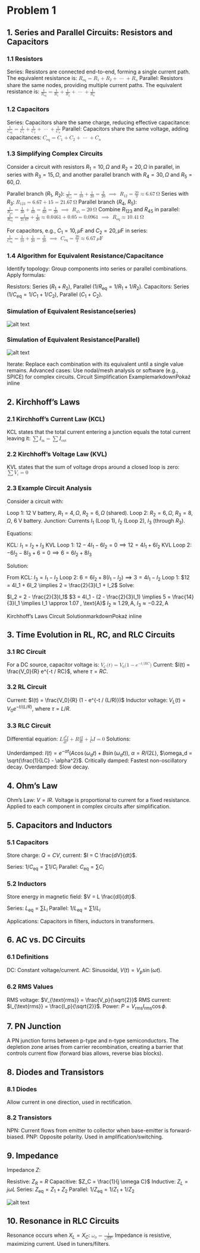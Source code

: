 # Problem 1

## 1. Series and Parallel Circuits: Resistors and Capacitors
### 1.1 Resistors

Series: Resistors are connected end-to-end, forming a single current path. The equivalent resistance is:
<math xmlns="http://www.w3.org/1998/Math/MathML"><semantics><mrow><msub><mi>R</mi><mtext>eq</mtext></msub><mo>=</mo><msub><mi>R</mi><mn>1</mn></msub><mo>+</mo><msub><mi>R</mi><mn>2</mn></msub><mo>+</mo><mo>⋯</mo><mo>+</mo><msub><mi>R</mi><mi>n</mi></msub></mrow><annotation encoding="application/x-tex">  R_{\text{eq}} = R_1 + R_2 + \dots + R_n  </annotation></semantics></math>
Parallel: Resistors share the same nodes, providing multiple current paths. The equivalent resistance is:
<math xmlns="http://www.w3.org/1998/Math/MathML"><semantics><mrow><mfrac><mn>1</mn><msub><mi>R</mi><mtext>eq</mtext></msub></mfrac><mo>=</mo><mfrac><mn>1</mn><msub><mi>R</mi><mn>1</mn></msub></mfrac><mo>+</mo><mfrac><mn>1</mn><msub><mi>R</mi><mn>2</mn></msub></mfrac><mo>+</mo><mo>⋯</mo><mo>+</mo><mfrac><mn>1</mn><msub><mi>R</mi><mi>n</mi></msub></mfrac></mrow><annotation encoding="application/x-tex">  \frac{1}{R_{\text{eq}}} = \frac{1}{R_1} + \frac{1}{R_2} + \dots + \frac{1}{R_n}  </annotation></semantics></math>

### 1.2 Capacitors

Series: Capacitors share the same charge, reducing effective capacitance:
<math xmlns="http://www.w3.org/1998/Math/MathML"><semantics><mrow><mfrac><mn>1</mn><msub><mi>C</mi><mtext>eq</mtext></msub></mfrac><mo>=</mo><mfrac><mn>1</mn><msub><mi>C</mi><mn>1</mn></msub></mfrac><mo>+</mo><mfrac><mn>1</mn><msub><mi>C</mi><mn>2</mn></msub></mfrac><mo>+</mo><mo>⋯</mo><mo>+</mo><mfrac><mn>1</mn><msub><mi>C</mi><mi>n</mi></msub></mfrac></mrow><annotation encoding="application/x-tex">  \frac{1}{C_{\text{eq}}} = \frac{1}{C_1} + \frac{1}{C_2} + \dots + \frac{1}{C_n}  </annotation></semantics></math>
Parallel: Capacitors share the same voltage, adding capacitances:
<math xmlns="http://www.w3.org/1998/Math/MathML"><semantics><mrow><msub><mi>C</mi><mtext>eq</mtext></msub><mo>=</mo><msub><mi>C</mi><mn>1</mn></msub><mo>+</mo><msub><mi>C</mi><mn>2</mn></msub><mo>+</mo><mo>⋯</mo><mo>+</mo><msub><mi>C</mi><mi>n</mi></msub></mrow><annotation encoding="application/x-tex">  C_{\text{eq}} = C_1 + C_2 + \dots + C_n  </annotation></semantics></math>

### 1.3 Simplifying Complex Circuits
Consider a circuit with resistors $R_1 = 10 , \Omega$ and $R_2 = 20 , \Omega$ in parallel, in series with $R_3 = 15 , \Omega$, and another parallel branch with $R_4 = 30 , \Omega$ and $R_5 = 60 , \Omega$.

Parallel branch ($R_1$, $R_2$):
<math xmlns="http://www.w3.org/1998/Math/MathML"><semantics><mrow><mfrac><mn>1</mn><msub><mi>R</mi><mn>12</mn></msub></mfrac><mo>=</mo><mfrac><mn>1</mn><mn>10</mn></mfrac><mo>+</mo><mfrac><mn>1</mn><mn>20</mn></mfrac><mo>=</mo><mfrac><mn>3</mn><mn>20</mn></mfrac><mtext>  </mtext><mo>⟹</mo><mtext>  </mtext><msub><mi>R</mi><mn>12</mn></msub><mo>=</mo><mfrac><mn>20</mn><mn>3</mn></mfrac><mo>≈</mo><mn>6.67</mn><mtext> </mtext><mi mathvariant="normal">Ω</mi></mrow><annotation encoding="application/x-tex">  \frac{1}{R_{12}} = \frac{1}{10} + \frac{1}{20} = \frac{3}{20} \implies R_{12} = \frac{20}{3} \approx 6.67 \, \Omega  </annotation></semantics></math>
Series with $R_3$:
<math xmlns="http://www.w3.org/1998/Math/MathML"><semantics><mrow><msub><mi>R</mi><mn>123</mn></msub><mo>=</mo><mn>6.67</mn><mo>+</mo><mn>15</mn><mo>=</mo><mn>21.67</mn><mtext> </mtext><mi mathvariant="normal">Ω</mi></mrow><annotation encoding="application/x-tex">  R_{123} = 6.67 + 15 = 21.67 \, \Omega  </annotation></semantics></math>
Parallel branch ($R_4$, $R_5$):
<math xmlns="http://www.w3.org/1998/Math/MathML"><semantics><mrow><mfrac><mn>1</mn><msub><mi>R</mi><mn>45</mn></msub></mfrac><mo>=</mo><mfrac><mn>1</mn><mn>30</mn></mfrac><mo>+</mo><mfrac><mn>1</mn><mn>60</mn></mfrac><mo>=</mo><mfrac><mn>3</mn><mn>60</mn></mfrac><mo>=</mo><mfrac><mn>1</mn><mn>20</mn></mfrac><mtext>  </mtext><mo>⟹</mo><mtext>  </mtext><msub><mi>R</mi><mn>45</mn></msub><mo>=</mo><mn>20</mn><mtext> </mtext><mi mathvariant="normal">Ω</mi></mrow><annotation encoding="application/x-tex">  \frac{1}{R_{45}} = \frac{1}{30} + \frac{1}{60} = \frac{3}{60} = \frac{1}{20} \implies R_{45} = 20 \, \Omega  </annotation></semantics></math>
Combine $R_{123}$ and $R_{45}$ in parallel:
<math xmlns="http://www.w3.org/1998/Math/MathML"><semantics><mrow><mfrac><mn>1</mn><msub><mi>R</mi><mtext>eq</mtext></msub></mfrac><mo>=</mo><mfrac><mn>1</mn><mn>21.67</mn></mfrac><mo>+</mo><mfrac><mn>1</mn><mn>20</mn></mfrac><mo>≈</mo><mn>0.0461</mn><mo>+</mo><mn>0.05</mn><mo>=</mo><mn>0.0961</mn><mtext>  </mtext><mo>⟹</mo><mtext>  </mtext><msub><mi>R</mi><mtext>eq</mtext></msub><mo>≈</mo><mn>10.41</mn><mtext> </mtext><mi mathvariant="normal">Ω</mi></mrow><annotation encoding="application/x-tex">  \frac{1}{R_{\text{eq}}} = \frac{1}{21.67} + \frac{1}{20} \approx 0.0461 + 0.05 = 0.0961 \implies R_{\text{eq}} \approx 10.41 \, \Omega  </annotation></semantics></math>

For capacitors, e.g., $C_1 = 10 , \mu\text{F}$ and $C_2 = 20 , \mu\text{F}$ in series:
<math xmlns="http://www.w3.org/1998/Math/MathML"><semantics><mrow><mfrac><mn>1</mn><msub><mi>C</mi><mtext>eq</mtext></msub></mfrac><mo>=</mo><mfrac><mn>1</mn><mn>10</mn></mfrac><mo>+</mo><mfrac><mn>1</mn><mn>20</mn></mfrac><mo>=</mo><mfrac><mn>3</mn><mn>20</mn></mfrac><mtext>  </mtext><mo>⟹</mo><mtext>  </mtext><msub><mi>C</mi><mtext>eq</mtext></msub><mo>=</mo><mfrac><mn>20</mn><mn>3</mn></mfrac><mo>≈</mo><mn>6.67</mn><mtext> </mtext><mi>μ</mi><mtext>F</mtext></mrow><annotation encoding="application/x-tex">  \frac{1}{C_{\text{eq}}} = \frac{1}{10} + \frac{1}{20} = \frac{3}{20} \implies C_{\text{eq}} = \frac{20}{3} \approx 6.67 \, \mu\text{F}  </annotation></semantics></math>

### 1.4 Algorithm for Equivalent Resistance/Capacitance

Identify topology: Group components into series or parallel combinations.
Apply formulas:

Resistors: Series ($R_1 + R_2$), Parallel ($1/R_{\text{eq}} = 1/R_1 + 1/R_2$).
Capacitors: Series ($1/C_{\text{eq}} = 1/C_1 + 1/C_2$), Parallel ($C_1 + C_2$).

### Simulation of Equivalent Resistance(series)

![alt text](resistor_combination.gif)

### Simulation of Equivalent Resistance(Parallel)

![alt text](<parallel_resistor_combination (1).gif>)


Iterate: Replace each combination with its equivalent until a single value remains.
Advanced cases: Use nodal/mesh analysis or software (e.g., SPICE) for complex circuits.
Circuit Simplification ExamplemarkdownPokaż inline

## 2. Kirchhoff’s Laws

### 2.1 Kirchhoff’s Current Law (KCL)

KCL states that the total current entering a junction equals the total current leaving it:
<math xmlns="http://www.w3.org/1998/Math/MathML"><semantics><mrow><mo>∑</mo><msub><mi>I</mi><mtext>in</mtext></msub><mo>=</mo><mo>∑</mo><msub><mi>I</mi><mtext>out</mtext></msub></mrow><annotation encoding="application/x-tex">  \sum I_{\text{in}} = \sum I_{\text{out}}  </annotation></semantics></math>

### 2.2 Kirchhoff’s Voltage Law (KVL)

KVL states that the sum of voltage drops around a closed loop is zero:
<math xmlns="http://www.w3.org/1998/Math/MathML"><semantics><mrow><mo>∑</mo><msub><mi>V</mi><mi>i</mi></msub><mo>=</mo><mn>0</mn></mrow><annotation encoding="application/x-tex">  \sum V_i = 0  </annotation></semantics></math>

### 2.3 Example Circuit Analysis

Consider a circuit with:

Loop 1: 12 V battery, $R_1 = 4 , \Omega$, $R_2 = 6 , \Omega$ (shared).
Loop 2: $R_2 = 6 , \Omega$, $R_3 = 8 , \Omega$, 6 V battery.
Junction: Currents $I_1$ (Loop 1), $I_2$ (Loop 2), $I_3$ (through $R_3$).

Equations:

KCL: $I_1 = I_2 + I_3$
KVL Loop 1: $12 - 4I_1 - 6I_2 = 0 \implies 12 = 4I_1 + 6I_2$
KVL Loop 2: $-6I_2 - 8I_3 + 6 = 0 \implies 6 = 6I_2 + 8I_3$

Solution:

From KCL: $I_3 = I_1 - I_2$
Loop 2: $6 = 6I_2 + 8(I_1 - I_2) \implies 3 = 4I_1 - I_2$
Loop 1: $12 = 4I_1 + 6I_2 \implies 2 = \frac{2}{3}I_1 + I_2$
Solve:

$I_2 = 2 - \frac{2}{3}I_1$
$3 = 4I_1 - (2 - \frac{2}{3}I_1) \implies 5 = \frac{14}{3}I_1 \implies I_1 \approx 1.07 , \text{A}$
$I_2 \approx 1.29 , \text{A}$, $I_3 \approx -0.22 , \text{A}$


Kirchhoff’s Laws Circuit SolutionmarkdownPokaż inline
## 3. Time Evolution in RL, RC, and RLC Circuits
### 3.1 RC Circuit
For a DC source, capacitor voltage is:
<math xmlns="http://www.w3.org/1998/Math/MathML"><semantics><mrow><msub><mi>V</mi><mi>C</mi></msub><mo stretchy="false">(</mo><mi>t</mi><mo stretchy="false">)</mo><mo>=</mo><msub><mi>V</mi><mn>0</mn></msub><mo stretchy="false">(</mo><mn>1</mn><mo>−</mo><msup><mi>e</mi><mrow><mo>−</mo><mi>t</mi><mi mathvariant="normal">/</mi><mi>R</mi><mi>C</mi></mrow></msup><mo stretchy="false">)</mo></mrow><annotation encoding="application/x-tex">  V_C(t) = V_0 (1 - e^{-t / RC})  </annotation></semantics></math>
Current: $I(t) = \frac{V_0}{R} e^{-t / RC}$, where $\tau = RC$.

### 3.2 RL Circuit

Current: $I(t) = \frac{V_0}{R} (1 - e^{-t / (L/R)})$
Inductor voltage: $V_L(t) = V_0 e^{-t / (L/R)}$, where $\tau = L/R$.

### 3.3 RLC Circuit

Differential equation:
<math xmlns="http://www.w3.org/1998/Math/MathML"><semantics><mrow><mi>L</mi><mfrac><mrow><msup><mi>d</mi><mn>2</mn></msup><mi>I</mi></mrow><mrow><mi>d</mi><msup><mi>t</mi><mn>2</mn></msup></mrow></mfrac><mo>+</mo><mi>R</mi><mfrac><mrow><mi>d</mi><mi>I</mi></mrow><mrow><mi>d</mi><mi>t</mi></mrow></mfrac><mo>+</mo><mfrac><mn>1</mn><mi>C</mi></mfrac><mi>I</mi><mo>=</mo><mn>0</mn></mrow><annotation encoding="application/x-tex">  L \frac{d^2 I}{dt^2} + R \frac{dI}{dt} + \frac{1}{C} I = 0  </annotation></semantics></math>
Solutions:

Underdamped: $I(t) = e^{-\alpha t} (A \cos(\omega_d t) + B \sin(\omega_d t))$, $\alpha = R/(2L)$, $\omega_d = \sqrt{\frac{1}{LC} - \alpha^2}$.
Critically damped: Fastest non-oscillatory decay.
Overdamped: Slow decay.


## 4. Ohm’s Law

Ohm’s Law: $V = IR$. Voltage is proportional to current for a fixed resistance. Applied to each component in complex circuits after simplification.

## 5. Capacitors and Inductors

### 5.1 Capacitors
Store charge: $Q = CV$, current: $I = C \frac{dV}{dt}$.

Series: $1/C_{\text{eq}} = \sum 1/C_i$
Parallel: $C_{\text{eq}} = \sum C_i$

### 5.2 Inductors
Store energy in magnetic field: $V = L \frac{dI}{dt}$.

Series: $L_{\text{eq}} = \sum L_i$
Parallel: $1/L_{\text{eq}} = \sum 1/L_i$

Applications: Capacitors in filters, inductors in transformers.

## 6. AC vs. DC Circuits

### 6.1 Definitions

DC: Constant voltage/current.
AC: Sinusoidal, $V(t) = V_p \sin(\omega t)$.

### 6.2 RMS Values

RMS voltage: $V_{\text{rms}} = \frac{V_p}{\sqrt{2}}$
RMS current: $I_{\text{rms}} = \frac{I_p}{\sqrt{2}}$. Power: $P = V_{\text{rms}} I_{\text{rms}} \cos\phi$.

## 7. PN Junction

A PN junction forms between p-type and n-type semiconductors. The depletion zone arises from carrier recombination, creating a barrier that controls current flow (forward bias allows, reverse bias blocks).

## 8. Diodes and Transistors

### 8.1 Diodes

Allow current in one direction, used in rectification.

### 8.2 Transistors

NPN: Current flows from emitter to collector when base-emitter is forward-biased.
PNP: Opposite polarity. Used in amplification/switching.


## 9. Impedance
Impedance $Z$:

Resistive: $Z_R = R$
Capacitive: $Z_C = \frac{1}{j \omega C}$
Inductive: $Z_L = j \omega L$
Series: $Z_{\text{eq}} = Z_1 + Z_2$
Parallel: $1/Z_{\text{eq}} = 1/Z_1 + 1/Z_2$

![alt text](resistor_combination.gif)

## 10. Resonance in RLC Circuits
Resonance occurs when $X_L = X_C$:
<math xmlns="http://www.w3.org/1998/Math/MathML"><semantics><mrow><msub><mi>ω</mi><mn>0</mn></msub><mo>=</mo><mfrac><mn>1</mn><msqrt><mrow><mi>L</mi><mi>C</mi></mrow></msqrt></mfrac></mrow><annotation encoding="application/x-tex">  \omega_0 = \frac{1}{\sqrt{LC}}  </annotation></semantics></math>
Impedance is resistive, maximizing current. Used in tuners/filters.